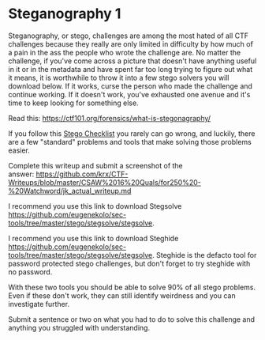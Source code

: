# Steganography 1

Steganography, or stego, challenges are among the most hated of all CTF
challenges because they really are only limited in difficulty by how
much of a pain in the ass the people who wrote the challenge are. No
matter the challenge, if you've come across a picture that doesn't have
anything useful in it or in the metadata and have spent far too long
trying to figure out what it means, it is worthwhile to throw it into a
few stego solvers you will download below. If it works, curse the person
who made the challenge and continue working. If it doesn't work, you've
exhausted one avenue and it's time to keep looking for something else.

Read this: <a href="https://ctf101.org/forensics/what-is-stegonagraphy/"
target="_blank">https://ctf101.org/forensics/what-is-stegonagraphy/</a>

If you follow this [Stego
Checklist](https://stegonline.georgeom.net/checklist) you rarely can go
wrong, and luckily, there are a few "standard" problems and tools that
make solving those problems easier.

Complete this writeup and submit a screenshot of the answer: <a
href="https://github.com/krx/CTF-Writeups/blob/master/CSAW%2016%20Quals/for250%20-%20Watchword/jk_actual_writeup.md"
target="_blank">https://github.com/krx/CTF-Writeups/blob/master/CSAW%2016%20Quals/for250%20-%20Watchword/jk_actual_writeup.md</a>

I recommend you use this link to download Stegsolve <a
href="https://github.com/eugenekolo/sec-tools/tree/master/stego/stegsolve/stegsolve"
target="_blank">https://github.com/eugenekolo/sec-tools/tree/master/stego/stegsolve/stegsolve</a>.

I recommend you use this link to download Steghide <a
href="https://github.com/eugenekolo/sec-tools/tree/master/stego/stegsolve/stegsolve"
target="_blank">https://github.com/eugenekolo/sec-tools/tree/master/stego/stegsolve/stegsolve</a>.
Steghide is the defacto tool for password protected stego challenges,
but don't forget to try steghide with no password.

With these two tools you should be able to solve 90% of all stego
problems. Even if these don't work, they can still identify weirdness
and you can investigate further.

Submit a sentence or two on what you had to do to solve this challenge
and anything you struggled with understanding.
